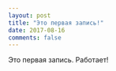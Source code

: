 ```yaml
---
layout: post
title: "Это первая запись!"
date: 2017-08-16
comments: false
---
```


Это первая запись. Работает!

